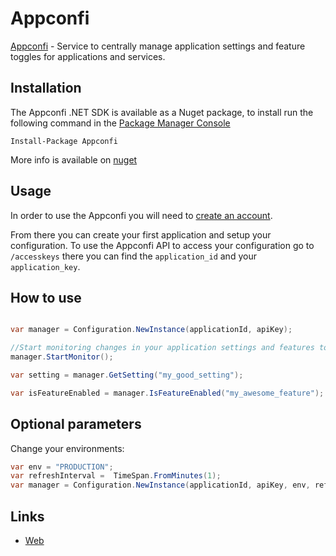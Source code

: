 # Appconfi

[Appconfi](https://www.appconfi.com) - Service to centrally manage application settings and feature toggles for applications and services.

## Installation

The Appconfi .NET SDK is available as a Nuget package, to install run the following command in the [Package Manager Console](https://docs.microsoft.com/en-us/nuget/consume-packages/install-use-packages-visual-studio)
```
Install-Package Appconfi
```
More info is available on [nuget](https://www.nuget.org/packages/Appconfi/)

## Usage

In order to use the Appconfi you will need to [create an account](https://appconfi.com/account/register).

From there you can create your first application and setup your configuration. To use the Appconfi API to access your configuration go to `/accesskeys` there you can find the `application_id` and your `application_key`.

## How to use

```csharp

var manager = Configuration.NewInstance(applicationId, apiKey);

//Start monitoring changes in your application settings and features toggles.
manager.StartMonitor();

var setting = manager.GetSetting("my_good_setting");

var isFeatureEnabled = manager.IsFeatureEnabled("my_awesome_feature");

```

## Optional parameters

Change your environments:

```csharp
var env = "PRODUCTION";
var refreshInterval =  TimeSpan.FromMinutes(1);
var manager = Configuration.NewInstance(applicationId, apiKey, env, refreshInterval);
```

## Links

 * [Web](https://appconfi.com)
